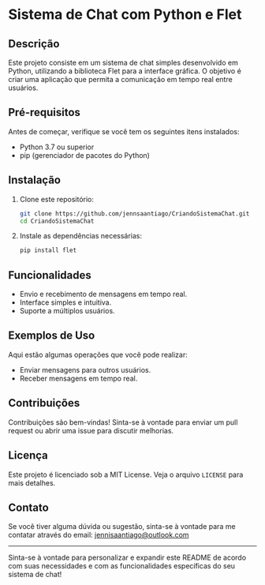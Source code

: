 # Sistema de Chat com Python e Flet

## Descrição

Este projeto consiste em um sistema de chat simples desenvolvido em Python, utilizando a biblioteca Flet para a interface gráfica. O objetivo é criar uma aplicação que permita a comunicação em tempo real entre usuários.

## Pré-requisitos

Antes de começar, verifique se você tem os seguintes itens instalados:

- Python 3.7 ou superior
- pip (gerenciador de pacotes do Python)

## Instalação

1. Clone este repositório:

   ```bash
   git clone https://github.com/jennsaantiago/CriandoSistemaChat.git
   cd CriandoSistemaChat
   ```

2. Instale as dependências necessárias:

   ```bash
   pip install flet
   ```


## Funcionalidades

- Envio e recebimento de mensagens em tempo real.
- Interface simples e intuitiva.
- Suporte a múltiplos usuários.

## Exemplos de Uso

Aqui estão algumas operações que você pode realizar:

- Enviar mensagens para outros usuários.
- Receber mensagens em tempo real.

## Contribuições

Contribuições são bem-vindas! Sinta-se à vontade para enviar um pull request ou abrir uma issue para discutir melhorias.

## Licença

Este projeto é licenciado sob a MIT License. Veja o arquivo `LICENSE` para mais detalhes.

## Contato

Se você tiver alguma dúvida ou sugestão, sinta-se à vontade para me contatar através do email: jennisaantiago@outlook.com

---

Sinta-se à vontade para personalizar e expandir este README de acordo com suas necessidades e com as funcionalidades específicas do seu sistema de chat!
